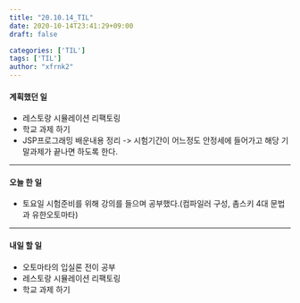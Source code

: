 ```yaml
---
title: "20.10.14_TIL"
date: 2020-10-14T23:41:29+09:00
draft: false

categories: ['TIL']
tags: ['TIL']
author: "xfrnk2"
---
```

#### 계획했던 일
+ 레스토랑 시뮬레이션 리팩토링
+ 학교 과제 하기
+ JSP프로그래밍 배운내용 정리 -> 시험기간이 어느정도 안정세에 들어가고 해당 기말과제가 끝나면 하도록 한다.
---
#### 오늘 한 일
+ 토요일 시험준비를 위해 강의를 들으며 공부했다.(컴파일러 구성, 촘스키 4대 문법과 유한오토마타)
---   
#### 내일 할 일 
+ 오토마타의 입실론 전이 공부
+ 레스토랑 시뮬레이션 리팩토링
+ 학교 과제 하기